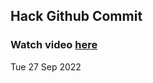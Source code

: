 
 ## Hack Github Commit 
 ### Watch video <a href="https://www.youtube.com">here</a> 
 Tue 27 Sep 2022 
